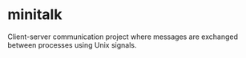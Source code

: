 # minitalk
Client-server communication project where messages are exchanged between processes using Unix signals.
